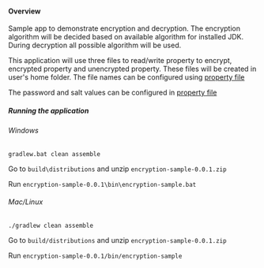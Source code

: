 #### Overview

Sample app to demonstrate encryption and decryption. The encryption algorithm will be decided based on available 
algorithm for installed JDK. During decryption all possible algorithm will be used. 

This application will use three files to read/write property to encrypt, encrypted property and
unencrypted property. These files will be created in user's home folder. The file names can be configured
using [property file](src/main/resources/app.properties)

The password and salt values can be configured in [property file](src/main/resources/app.properties)


##### Running the application
###### Windows

```
gradlew.bat clean assemble
```

Go to `build\distributions` and unzip `encryption-sample-0.0.1.zip`

Run `encryption-sample-0.0.1\bin\encryption-sample.bat`


###### Mac/Linux
```
./gradlew clean assemble

```
Go to `build/distributions` and unzip `encryption-sample-0.0.1.zip`

Run `encryption-sample-0.0.1/bin/encryption-sample`